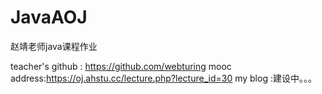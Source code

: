 # JavaAOJ
赵靖老师java课程作业

teacher's github : https://github.com/webturing
mooc address:https://oj.ahstu.cc/lecture.php?lecture_id=30
my blog :建设中。。。
